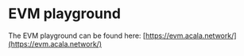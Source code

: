 # EVM playground

The EVM playground can be found here: [https://evm.acala.network/](https://evm.acala.network/)
